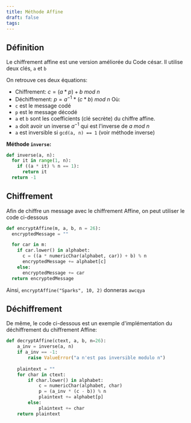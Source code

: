 ```yaml
---
title: Méthode Affine
draft: false
tags:
---
```

## Définition

Le chiffrement affine est une version améliorée du Code césar.
Il utilise deux clés, `a` et `b`

On retrouve ces deux équations:
- Chiffrement: $c = (a * p) + b\  mod \ n$
- Déchiffrement: $p = a$$^-$$^1$ $*\ (c * b)\ mod\ n$
Où:
- `c` est le message codé
- `p` est le message décodé
- `a` et `b` sont les coefficients (clé secrète) du chiffre affine.
- `a` doit avoir un inverse $a^-$$^1$ qui est l'inverse de $a\ mod\ n$
- `a` est inversible si `gcd(a, n) == 1` (voir méthode inverse)

**Méthode `inverse`:**
```py
def inverse(a, n):
  for it in range(1, n):
    if ((a * it) % n == 1):
      return it
  return -1
```
## Chiffrement

Afin de chiffre un message avec le chiffrement Affine, on peut utiliser le code ci-dessous

```py
def encryptAffine(m, a, b, n = 26):
  encryptedMessage = ""

  for car in m:
    if car.lower() in alphabet:
      c = ((a * numericChar(alphabet, car)) + b) % n
      encryptedMessage += alphabet[c]
    else:
      encryptedMessage += car
  return encryptedMessage
```

Ainsi, `encryptAffine("Sparks", 10, 2)` donneras `awcqya`

## Déchiffrement

De même, le code ci-dessous est un exemple d'implémentation du déchiffrement du chiffrement Affine:

```py
def decryptAffine(ctext, a, b, n=26):
    a_inv = inverse(a, n)
    if a_inv == -1:
        raise ValueError("a n'est pas inversible modulo n")
        
    plaintext = ""
    for char in ctext:
        if char.lower() in alphabet:
            c = numericChar(alphabet, char)
            p = (a_inv * (c - b)) % n
            plaintext += alphabet[p]
        else:
            plaintext += char
    return plaintext
```

